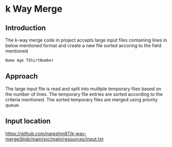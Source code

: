 # k Way Merge
## Introduction
The k-way merge code in project accepts large input files containing lines in below mentioned format and create a new file sorted accoring to the field mentioned
```sh
Name Age TShirtNumber
```
## Approach 
The large input file is read and split into multiple temporary files based on the number of lines. The temporary file entries are sorted according to the criteria mentioned. The sorted temporary files are merged using priority queue. 

## Input location 
https://github.com/nareshm87/k-way-merge/blob/main/src/main/resources/input.txt
